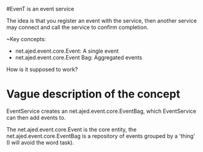 #EvenT is an event service

The idea is that you register an event with the service, then another service may connect and call the service to confirm completion. 

~Key concepts:

- net.ajed.event.core.Event: A single event
- net.ajed.event.core.Event Bag: Aggregated events

How is it supposed to work?

# Vague description of the concept

EventService creates an net.ajed.event.core.EventBag, which EventService can then add events to.

The net.ajed.event.core.Event is the core entity, the net.ajed.event.core.EventBag is a repository of events grouped by a 'thing' (I will avoid the word task).




